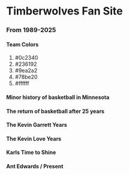 # Timberwolves Fan Site

### From 1989-2025


#### Team Colors
1. #0c2340  <!-- Mightnight Blue -->
2. #236192 <!--  Lake Blue -->
3. #9ea2a2 <!--Moonlight Grey -->
4. #78be20  <!-- Aurora Green -->
5. #ffffff   <!-- White -->

#### Minor history of basketball in Minnesota

#### The return of basketball after 25 years

#### The Kevin Garrett Years

#### The Kevin Love Years

#### Karls Time to Shine

#### Ant Edwards / Present 